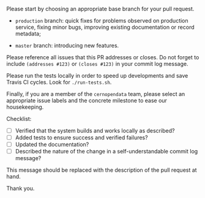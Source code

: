 Please start by choosing an appropriate base branch for your pull request.

- ``production`` branch: quick fixes for problems observed on production service, fixing minor bugs, improving existing documentation or record metadata;

- ``master`` branch: introducing new features.

Please reference all issues that this PR addresses or closes. Do not forget to include ``(addresses #123)`` or ``(closes #123)`` in your commit log message.

Please run the tests locally in order to speed up developments and save Travis CI cycles.  Look for ``./run-tests.sh``.

Finally, if you are a member of the ``cernopendata`` team, please select an appropriate issue labels and the concrete milestone to ease our housekeeping.

Checklist:
- [ ] Verified that the system builds and works locally as described?
- [ ] Added tests to ensure success and verified failures?
- [ ] Updated the documentation?
- [ ] Described the nature of the change in a self-understandable commit log
      message?

This message should be replaced with the description of the pull request at hand.

Thank you.
